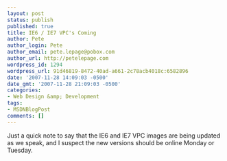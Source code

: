 ```yaml
---
layout: post
status: publish
published: true
title: IE6 / IE7 VPC's Coming
author: Pete
author_login: Pete
author_email: pete.lepage@pobox.com
author_url: http://petelepage.com
wordpress_id: 1294
wordpress_url: 91d46819-8472-40ad-a661-2c78acb4018c:6582896
date: '2007-11-28 14:09:03 -0500'
date_gmt: '2007-11-28 21:09:03 -0500'
categories:
- Web Design &amp; Development
tags:
- MSDNBlogPost
comments: []
---
```

<p>Just a quick note to say that the IE6 and IE7 VPC images are being updated as we speak, and I suspect the new versions should be online Monday or Tuesday.</p>
<p><img src="http://blogs.msdn.com/aggbug.aspx?PostID=6582896" alt="" width="1" height="1" /></p>
